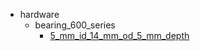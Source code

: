 * hardware
  * bearing_600_series
    * [5_mm_id_14_mm_od_5_mm_depth](hardware/bearing_600_series/5_mm_id_14_mm_od_5_mm_depth)

